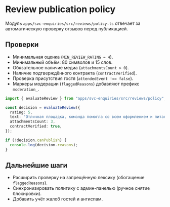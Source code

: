 # Review publication policy

Модуль `apps/svc-enquiries/src/reviews/policy.ts` отвечает за автоматическую проверку отзывов перед публикацией.

## Проверки

- Минимальная оценка (`MIN_REVIEW_RATING = 4`).
- Минимальный объём: 80 символов и 15 слов.
- Обязательное наличие медиа (`attachmentsCount > 0`).
- Наличие подтверждённого контракта (`contractVerified`).
- Проверка присутствия гостя (`attendedEvent !== false`).
- Маркеры модерации (`flaggedReasons`) добавляют префикс `moderation_`.

```ts
import { evaluateReview } from "apps/svc-enquiries/src/reviews/policy";

const decision = evaluateReview({
  rating: 5,
  text: "Отличная площадка, команда помогла со всем оформлением и питанием.",
  attachmentsCount: 3,
  contractVerified: true,
});

if (!decision.canPublish) {
  console.log(decision.reasons);
}
```

## Дальнейшие шаги

- Расширить проверку на запрещённую лексику (обогащение `flaggedReasons`).
- Синхронизировать политику с админ-панелью (ручное снятие блокировки).
- Добавить учёт жалоб гостей и антиспам.
